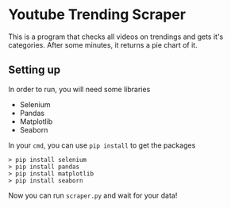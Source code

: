 # Youtube Trending Scraper
This is a program that checks all videos on trendings and gets it's categories. After some minutes, it returns a pie chart of it.
## Setting up
In order to run, you will need some libraries
* Selenium
* Pandas
* Matplotlib
* Seaborn

In your `cmd`, you can use `pip install` to get the packages
```
> pip install selenium 
> pip install pandas 
> pip install matplotlib
> pip install seaborn
```
Now you can run `scraper.py` and wait for your data!
